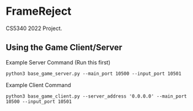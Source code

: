 # FrameReject
CS5340 2022 Project.

## Using the Game Client/Server
Example Server Command (Run this first)
```
python3 base_game_server.py --main_port 10500 --input_port 10501
```

Example Client Command
```
python3 base_game_client.py --server_address '0.0.0.0' --main_port 10500 --input_port 10501
```
